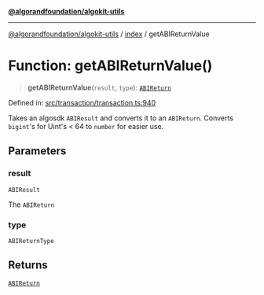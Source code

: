 [**@algorandfoundation/algokit-utils**](../../README.md)

***

[@algorandfoundation/algokit-utils](../../README.md) / [index](../README.md) / getABIReturnValue

# Function: getABIReturnValue()

> **getABIReturnValue**(`result`, `type`): [`ABIReturn`](../../types/app/type-aliases/ABIReturn.md)

Defined in: [src/transaction/transaction.ts:940](https://github.com/algorandfoundation/algokit-utils-ts/blob/main/src/transaction/transaction.ts#L940)

Takes an algosdk `ABIResult` and converts it to an `ABIReturn`.
Converts `bigint`'s for Uint's < 64 to `number` for easier use.

## Parameters

### result

`ABIResult`

The `ABIReturn`

### type

`ABIReturnType`

## Returns

[`ABIReturn`](../../types/app/type-aliases/ABIReturn.md)
